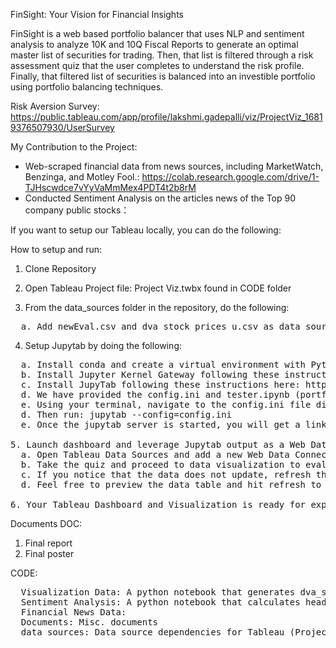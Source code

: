 FinSight: Your Vision for Financial Insights

FinSight is a web based portfolio balancer that uses NLP and sentiment analysis to analyze 10K and 10Q Fiscal Reports to generate an optimal master list of securities for trading. Then, that list is filtered through a risk assessment quiz that the user completes to understand the risk profile. Finally, that filtered list of securities is balanced into an investible portfolio using portfolio balancing techniques.

Risk Aversion Survey: https://public.tableau.com/app/profile/lakshmi.gadepalli/viz/ProjectViz_16819376507930/UserSurvey

My Contribution to the Project:
* Web-scraped financial data from news sources, including MarketWatch, Benzinga, and Motley Fool.: https://colab.research.google.com/drive/1-TJHscwdce7vYyVaMmMex4PDT4t2b8rM
* Conducted Sentiment Analysis on the articles news of the Top 90 company public stocks： 

If you want to setup our Tableau locally, you can do the following:

How to setup and run:
1. Clone Repository

2. Open Tableau Project file: Project Viz.twbx found in CODE folder

3. From the data_sources folder in the repository, do the following:
<pre>
  a. Add newEval.csv and dva_stock_prices_u.csv as data source dependencies to "sentiment_stocks" data source in Tableau 
</pre>

4. Setup Jupytab by doing the following:
<pre>
  a. Install conda and create a virtual environment with Python=3.7
  b. Install Jupyter Kernel Gateway following these instructions: https://github.com/jupyter-server/kernel_gateway
  c. Install JupyTab following these instructions here: https://github.com/CFMTech/Jupytab#installation
  d. We have provided the config.ini and tester.ipynb (portfolio balancer code) in the repository
  e. Using your terminal, navigate to the config.ini file directory
  d. Then run: jupytab --config=config.ini
  e. Once the jupytab server is started, you will get a link in the terminal that looks like (please open): http://sangeetas-mbp.lan:8888 to verify that your Jupytab instance is live

5. Launch dashboard and leverage Jupytab output as a Web Data Source. Do this by:
  a. Open Tableau Data Sources and add a new Web Data Connector data source with the link generated above
  b. Take the quiz and proceed to data visualization to evaluate the dashboard
  c. If you notice that the data does not update, refresh the data sources. This is a known Tableau limitation where WDC does not support live connection and only allows extracts.
  d. Feel free to preview the data table and hit refresh to bring in the data

6. Your Tableau Dashboard and Visualization is ready for exploration!
</pre>

Documents
</pre>
DOC:
1. Final report
2. Final poster
</pre>

CODE:
<pre>
  Visualization Data: A python notebook that generates dva_stock_prices_u.csv output that is used in Tableau Input
  Sentiment Analysis: A python notebook that calculates headlines as positive, negative or neutral
  Financial News Data:
  Documents: Misc. documents
  data_sources: Data source dependencies for Tableau (Project Viz.twbx)
</pre>
